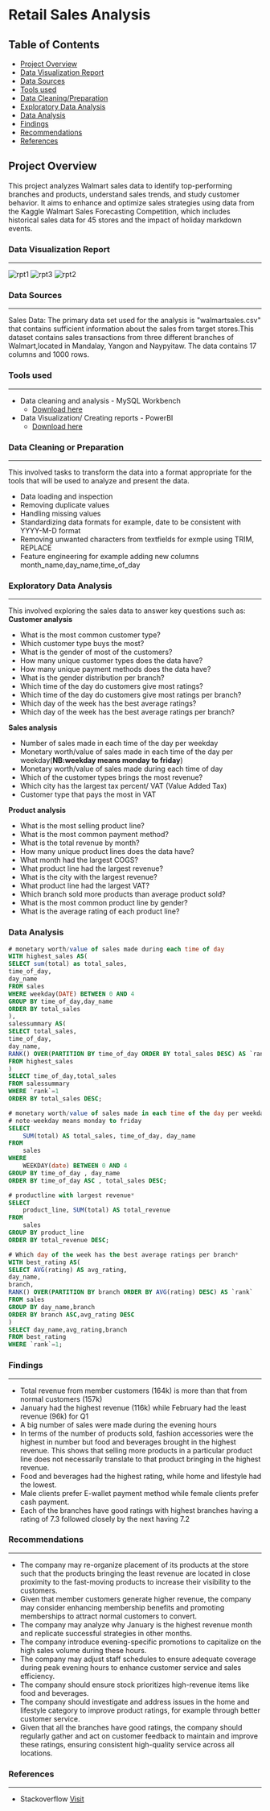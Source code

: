 # Retail Sales Analysis

## Table of Contents

- [Project Overview](#project-overview)
- [Data Visualization Report](#data-visualization-report)
- [Data Sources](#data-sources)
- [Tools used](#tools-used)
- [Data Cleaning/Preparation](#data-cleaning-or-preparation)
- [Exploratory Data Analysis](#exploratory-data-analysis)
- [Data Analysis](#data-analysis)
- [Findings](#findings)
- [Recommendations](#recommendations)
- [References](#references)

## Project Overview
This project analyzes Walmart sales data to identify top-performing branches and products, understand sales trends, and study customer behavior. It aims to enhance and optimize sales strategies using data from the Kaggle Walmart Sales Forecasting Competition, which includes historical sales data for 45 stores and the impact of holiday markdown events.

### Data Visualization Report
---
![rpt1](https://github.com/aghee/data_analytics_projects/assets/19945989/5b492634-19a9-4faa-aa31-310850d5047b)
![rpt3](https://github.com/aghee/data_analytics_projects/assets/19945989/bd3bc028-877c-495c-83ab-6d4104fbffe5)
![rpt2](https://github.com/aghee/data_analytics_projects/assets/19945989/19e037fc-478e-4f96-8b63-1364c372c2ee)


### Data Sources
---
Sales Data: The primary data set used for the analysis is "walmartsales.csv" that contains sufficient information about the sales from target stores.This dataset contains sales transactions from three different branches of Walmart,located in Mandalay, Yangon and Naypyitaw. The data contains 17 columns and 1000 rows.

### Tools used
---
- Data cleaning and analysis - MySQL Workbench
  - [Download here](https://www.mysql.com/products/workbench/)
- Data Visualization/ Creating reports - PowerBI
  - [Download here](powerbi.microsoft.com)

### Data Cleaning or Preparation
---
This involved tasks to transform the data into a format appropriate for the tools that will be used to analyze and present the data.
- Data loading and inspection
- Removing duplicate values
- Handling missing values
- Standardizing data formats for example, date to be consistent with YYYY-M-D format
- Removing unwanted characters from textfields for exmple using TRIM, REPLACE
- Feature engineering for example adding new columns month_name,day_name,time_of_day

### Exploratory Data Analysis
---
This involved exploring the sales data to answer key questions such as:  
**Customer analysis**
- What is the most common customer type?
- Which customer type buys the most?
- What is the gender of most of the customers?
- How many unique customer types does the data have?
- How many unique payment methods does the data have?
- What is the gender distribution per branch?
- Which time of the day do customers give most ratings?
- Which time of the day do customers give most ratings per branch?
- Which day of the week has the best average ratings?
- Which day of the week has the best average ratings per branch?

**Sales analysis**
- Number of sales made in each time of the day per weekday
- Monetary worth/value of sales made in each time of the day per weekday(**NB:weekday means monday to friday**)
- Monetary worth/value of sales made during each time of day
- Which of the customer types brings the most revenue?
- Which city has the largest tax percent/ VAT (Value Added Tax)
- Customer type that pays the most in VAT

**Product analysis**
- What is the most selling product line?
- What is the most common payment method?
- What is the total revenue by month?
- How many unique product lines does the data have?
- What month had the largest COGS?
- What product line had the largest revenue?
- What is the city with the largest revenue?
- What product line had the largest VAT?
- Which branch sold more products than average product sold?
- What is the most common product line by gender?
- What is the average rating of each product line?

### Data Analysis
```sql
# monetary worth/value of sales made during each time of day
WITH highest_sales AS(
SELECT sum(total) as total_sales,
time_of_day,
day_name
FROM sales
WHERE weekday(DATE) BETWEEN 0 AND 4
GROUP BY time_of_day,day_name
ORDER BY total_sales
),
salessummary AS(
SELECT total_sales,
time_of_day,
day_name,
RANK() OVER(PARTITION BY time_of_day ORDER BY total_sales DESC) AS `rank`
FROM highest_sales
)
SELECT time_of_day,total_sales
FROM salessummary
WHERE `rank`=1
ORDER BY total_sales DESC;
```
```sql
# monetary worth/value of sales made in each time of the day per weekday
# note-weekday means monday to friday
SELECT 
    SUM(total) AS total_sales, time_of_day, day_name
FROM
    sales
WHERE
    WEEKDAY(date) BETWEEN 0 AND 4
GROUP BY time_of_day , day_name
ORDER BY time_of_day ASC , total_sales DESC;
```
```sql
# productline with largest revenue*
SELECT 
    product_line, SUM(total) AS total_revenue
FROM
    sales
GROUP BY product_line
ORDER BY total_revenue DESC;
```
```sql
# Which day of the week has the best average ratings per branch*
WITH best_rating AS(
SELECT AVG(rating) AS avg_rating,
day_name,
branch,
RANK() OVER(PARTITION BY branch ORDER BY AVG(rating) DESC) AS `rank`
FROM sales
GROUP BY day_name,branch
ORDER BY branch ASC,avg_rating DESC
)
SELECT day_name,avg_rating,branch
FROM best_rating
WHERE `rank`=1;
```
### Findings
---
- Total revenue from member customers (164k) is more than that from normal customers (157k)
- January had the highest revenue (116k) while February had the least revenue (96k) for Q1
- A big number of sales were made during the evening hours
- In terms of the number of products sold, fashion accessories were the highest in number but food and beverages brought in the highest revenue. This shows that selling more products in a particular product line does not necessarily translate to that product bringing in the highest revenue.
- Food and beverages had the highest rating, while home and lifestyle had the lowest.
- Male clients prefer E-wallet payment method while female clients prefer cash payment.
- Each of the branches have good ratings with highest branches having a rating of 7.3 followed closely by the next having 7.2


### Recommendations
---
- The company may re-organize placement of its products at the store such that the products bringing the least revenue are located in close proximity to the fast-moving products to increase their visibility to the customers.
- Given that member customers generate higher revenue, the company may consider enhancing membership benefits and promoting memberships to attract normal customers to convert.
- The company may analyze why January is the highest revenue month and replicate successful strategies in other months.
- The company introduce evening-specific promotions to capitalize on the high sales volume during these hours.
- The company may adjust staff schedules to ensure adequate coverage during peak evening hours to enhance customer service and sales efficiency.
- The company should ensure stock prioritizes high-revenue items like food and beverages.
- The company should investigate and address issues in the home and lifestyle category to improve product ratings, for example through better customer service.
- Given that all the branches have good ratings, the company should regularly gather and act on customer feedback to maintain and improve these ratings, ensuring consistent high-quality service across all locations.

### References
---
- Stackoverflow [Visit](https://stackoverflow.com/questions/tagged/window-functions#:~:text=A%20window%20function%20is%20a,partition%20of%20the%20result%20set.)
